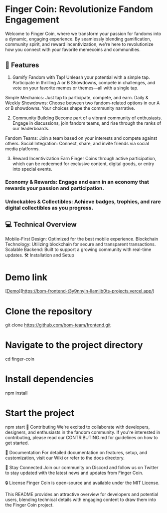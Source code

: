 # Finger Coin: Revolutionize Fandom Engagement
Welcome to Finger Coin, where we transform your passion for fandoms into a dynamic, engaging experience. By seamlessly blending gamification, community spirit, and reward incentivization, we're here to revolutionize how you connect with your favorite memecoins and communities.

## 🚀 Features
1. Gamify Fandom with Tap!
Unleash your potential with a simple tap. Participate in thrilling A or B Showdowns, compete in challenges, and vote on your favorite memes or themes—all with a single tap.

Simple Mechanics: Just tap to participate, compete, and earn.
Daily & Weekly Showdowns: Choose between two fandom-related options in our A or B showdowns. Your choices shape the community narrative.

2. Community Building
Become part of a vibrant community of enthusiasts. Engage in discussions, join fandom teams, and rise through the ranks of our leaderboards.

Fandom Teams: Join a team based on your interests and compete against others.
Social Integration: Connect, share, and invite friends via social media platforms.

3. Reward Incentivization
Earn Finger Coins through active participation, which can be redeemed for exclusive content, digital goods, or entry into special events.

### Economy & Rewards: Engage and earn in an economy that rewards your passion and participation.
### Unlockables & Collectibles: Achieve badges, trophies, and rare digital collectibles as you progress.

## 💻 Technical Overview
Mobile-First Design: Optimized for the best mobile experience.
Blockchain Technology: Utilizing blockchain for secure and transparent transactions.
Scalable Backend: Built to support a growing community with real-time updates.
🛠 Installation and Setup

# Demo link
[[Demo]([bom-frontend-t3y9nnyln-llamiib0ts-projects.vercel.app](https://bom-frontend-t3y9nnyln-llamiib0ts-projects.vercel.app/))](https://bom-frontend-t3y9nnyln-llamiib0ts-projects.vercel.app/)
# Clone the repository
git clone https://github.com/bom-team/frontend.git

# Navigate to the project directory
cd finger-coin

# Install dependencies
npm install

# Start the project
npm start
🤝 Contributing
We're excited to collaborate with developers, designers, and enthusiasts in the fandom community. If you're interested in contributing, please read our CONTRIBUTING.md for guidelines on how to get started.

📖 Documentation
For detailed documentation on features, setup, and customization, visit our Wiki or refer to the docs directory.

📢 Stay Connected
Join our community on Discord and follow us on Twitter to stay updated with the latest news and updates from Finger Coin.

🔒 License
Finger Coin is open-source and available under the MIT License.

This README provides an attractive overview for developers and potential users, blending technical details with engaging content to draw them into the Finger Coin project.
